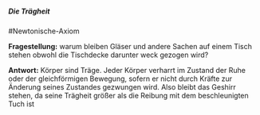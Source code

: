 
##### Die Trägheit
#Newtonische-Axiom 

**Fragestellung:** warum bleiben Gläser und andere Sachen auf einem Tisch stehen obwohl die Tischdecke darunter weck gezogen wird?

**Antwort:** Körper sind Träge. Jeder Körper verharrt im Zustand der Ruhe oder der gleichförmigen Bewegung, sofern er nicht durch Kräfte zur Änderung seines Zustandes gezwungen wird.
Also bleibt das Geshirr stehen, da seine Trägheit größer als die Reibung mit dem beschleunigten Tuch ist